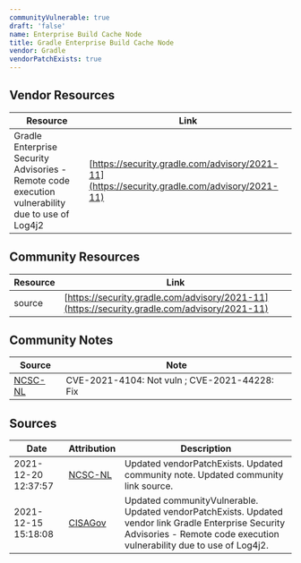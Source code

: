 ```yaml
---
communityVulnerable: true
draft: 'false'
name: Enterprise Build Cache Node
title: Gradle Enterprise Build Cache Node
vendor: Gradle
vendorPatchExists: true
---
```


## Vendor Resources
| Resource | Link |
| --- | --- |
| Gradle Enterprise Security Advisories - Remote code execution vulnerability due to use of Log4j2 | [https://security.gradle.com/advisory/2021-11](https://security.gradle.com/advisory/2021-11) |

## Community Resources
| Resource | Link |
| --- | --- |
| source | [https://security.gradle.com/advisory/2021-11](https://security.gradle.com/advisory/2021-11) |

## Community Notes
| Source | Note |
| --- | --- |
| [NCSC-NL](https://github.com/NCSC-NL/log4shell/blob/main/software/README.md) | CVE-2021-4104: Not vuln ; CVE-2021-44228: Fix </ul> |

## Sources
| Date | Attribution | Description |
| --- | --- | --- |
| 2021-12-20 12:37:57 | [NCSC-NL](https://github.com/NCSC-NL/log4shell/blob/main/software/README.md) | Updated vendorPatchExists. Updated community note. Updated community link source.  |
| 2021-12-15 15:18:08 | [CISAGov](https://raw.githubusercontent.com/cisagov/log4j-affected-db/develop/README.md) | Updated communityVulnerable. Updated vendorPatchExists. Updated vendor link Gradle Enterprise Security Advisories - Remote code execution vulnerability due to use of Log4j2.  |
